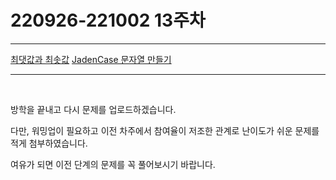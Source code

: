 # 220926-221002 13주차

---
[최댓값과 최솟값](https://school.programmers.co.kr/learn/courses/30/lessons/12939)
[JadenCase 문자열 만들기](https://school.programmers.co.kr/learn/courses/30/lessons/12951)

---

<br>

방학을 끝내고 다시 문제를 업로드하겠습니다.

다만, 워밍업이 필요하고 이전 차주에서 참여율이 저조한 관계로 난이도가 쉬운 문제를 적게 첨부하였습니다.<br>

여유가 되면 이전 단계의 문제를 꼭 풀어보시기 바랍니다.